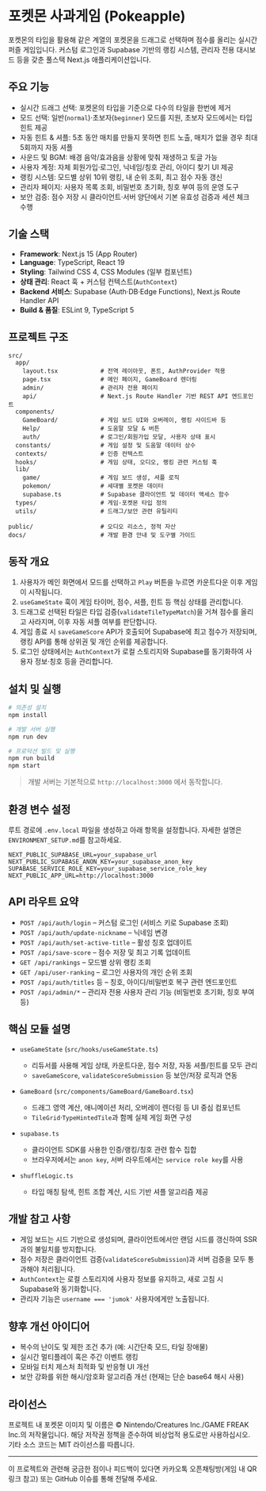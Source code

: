 # 포켓몬 사과게임 (Pokeapple)

포켓몬의 타입을 활용해 같은 계열의 포켓몬을 드래그로 선택하며 점수를 올리는 실시간 퍼즐 게임입니다. 커스텀 로그인과 Supabase 기반의 랭킹 시스템, 관리자 전용 대시보드 등을 갖춘 풀스택 Next.js 애플리케이션입니다.

## 주요 기능

- 실시간 드래그 선택: 포켓몬의 타입을 기준으로 다수의 타일을 한번에 제거
- 모드 선택: 일반(`normal`)·초보자(`beginner`) 모드를 지원, 초보자 모드에서는 타입 힌트 제공
- 자동 힌트 & 셔플: 5초 동안 매치를 만들지 못하면 힌트 노출, 매치가 없을 경우 최대 5회까지 자동 셔플
- 사운드 및 BGM: 배경 음악/효과음을 상황에 맞춰 재생하고 토글 가능
- 사용자 계정: 자체 회원가입·로그인, 닉네임/칭호 관리, 아이디 찾기 UI 제공
- 랭킹 시스템: 모드별 상위 10위 랭킹, 내 순위 조회, 최고 점수 자동 갱신
- 관리자 페이지: 사용자 목록 조회, 비밀번호 초기화, 칭호 부여 등의 운영 도구
- 보안 검증: 점수 저장 시 클라이언트·서버 양단에서 기본 유효성 검증과 세션 체크 수행

## 기술 스택

- **Framework**: Next.js 15 (App Router)
- **Language**: TypeScript, React 19
- **Styling**: Tailwind CSS 4, CSS Modules (일부 컴포넌트)
- **상태 관리**: React 훅 + 커스텀 컨텍스트(`AuthContext`)
- **Backend 서비스**: Supabase (Auth·DB·Edge Functions), Next.js Route Handler API
- **Build & 품질**: ESLint 9, TypeScript 5

## 프로젝트 구조

```
src/
  app/
    layout.tsx            # 전역 레이아웃, 폰트, AuthProvider 적용
    page.tsx              # 메인 페이지, GameBoard 렌더링
    admin/                # 관리자 전용 페이지
    api/                  # Next.js Route Handler 기반 REST API 엔드포인트
  components/
    GameBoard/            # 게임 보드 UI와 오버레이, 랭킹 사이드바 등
    Help/                 # 도움말 모달 & 버튼
    auth/                 # 로그인/회원가입 모달, 사용자 상태 표시
  constants/              # 게임 설정 및 도움말 데이터 상수
  contexts/               # 인증 컨텍스트
  hooks/                  # 게임 상태, 오디오, 랭킹 관련 커스텀 훅
  lib/
    game/                 # 게임 보드 생성, 셔플 로직
    pokemon/              # 세대별 포켓몬 데이터
    supabase.ts           # Supabase 클라이언트 및 데이터 액세스 함수
  types/                  # 게임·포켓몬 타입 정의
  utils/                  # 드래그/보안 관련 유틸리티

public/                   # 오디오 리소스, 정적 자산
docs/                     # 개발 환경 안내 및 도구별 가이드
```

## 동작 개요

1. 사용자가 메인 화면에서 모드를 선택하고 `Play` 버튼을 누르면 카운트다운 이후 게임이 시작됩니다.
2. `useGameState` 훅이 게임 타이머, 점수, 셔플, 힌트 등 핵심 상태를 관리합니다.
3. 드래그로 선택된 타일은 타입 검증(`validateTileTypeMatch`)을 거쳐 점수를 올리고 사라지며, 이후 자동 셔플 여부를 판단합니다.
4. 게임 종료 시 `saveGameScore` API가 호출되어 Supabase에 최고 점수가 저장되며, 랭킹 API를 통해 상위권 및 개인 순위를 제공합니다.
5. 로그인 상태에서는 `AuthContext`가 로컬 스토리지와 Supabase를 동기화하여 사용자 정보·칭호 등을 관리합니다.

## 설치 및 실행

```bash
# 의존성 설치
npm install

# 개발 서버 실행
npm run dev

# 프로덕션 빌드 및 실행
npm run build
npm start
```

> 개발 서버는 기본적으로 `http://localhost:3000` 에서 동작합니다.

## 환경 변수 설정

루트 경로에 `.env.local` 파일을 생성하고 아래 항목을 설정합니다. 자세한 설명은 `ENVIRONMENT_SETUP.md`를 참고하세요.

```env
NEXT_PUBLIC_SUPABASE_URL=your_supabase_url
NEXT_PUBLIC_SUPABASE_ANON_KEY=your_supabase_anon_key
SUPABASE_SERVICE_ROLE_KEY=your_supabase_service_role_key
NEXT_PUBLIC_APP_URL=http://localhost:3000
```

## API 라우트 요약

- `POST /api/auth/login` – 커스텀 로그인 (서비스 키로 Supabase 조회)
- `POST /api/auth/update-nickname` – 닉네임 변경
- `POST /api/auth/set-active-title` – 활성 칭호 업데이트
- `POST /api/save-score` – 점수 저장 및 최고 기록 업데이트
- `GET /api/rankings` – 모드별 상위 랭킹 조회
- `GET /api/user-ranking` – 로그인 사용자의 개인 순위 조회
- `POST /api/auth/titles` 등 – 칭호, 아이디/비밀번호 복구 관련 엔드포인트
- `POST /api/admin/*` – 관리자 전용 사용자 관리 기능 (비밀번호 초기화, 칭호 부여 등)

## 핵심 모듈 설명

- `useGameState` (`src/hooks/useGameState.ts`)
  - 리듀서를 사용해 게임 상태, 카운트다운, 점수 저장, 자동 셔플/힌트를 모두 관리
  - `saveGameScore`, `validateScoreSubmission` 등 보안/저장 로직과 연동

- `GameBoard` (`src/components/GameBoard/GameBoard.tsx`)
  - 드래그 영역 계산, 애니메이션 처리, 오버레이 렌더링 등 UI 중심 컴포넌트
  - `TileGrid`·`TypeHintedTile`과 함께 실제 게임 화면 구성

- `supabase.ts`
  - 클라이언트 SDK를 사용한 인증/랭킹/칭호 관련 함수 집합
  - 브라우저에서는 `anon key`, 서버 라우트에서는 `service role key`를 사용

- `shuffleLogic.ts`
  - 타입 매칭 탐색, 힌트 조합 계산, 시드 기반 셔플 알고리즘 제공

## 개발 참고 사항

- 게임 보드는 시드 기반으로 생성되며, 클라이언트에서만 랜덤 시드를 갱신하여 SSR과의 불일치를 방지합니다.
- 점수 저장은 클라이언트 검증(`validateScoreSubmission`)과 서버 검증을 모두 통과해야 처리됩니다.
- `AuthContext`는 로컬 스토리지에 사용자 정보를 유지하고, 새로 고침 시 Supabase와 동기화합니다.
- 관리자 기능은 `username === 'jumok'` 사용자에게만 노출됩니다.

## 향후 개선 아이디어

- 복수의 난이도 및 제한 조건 추가 (예: 시간단축 모드, 타일 장애물)
- 실시간 멀티플레이 혹은 주간 이벤트 랭킹
- 모바일 터치 제스처 최적화 및 반응형 UI 개선
- 보안 강화를 위한 해시/암호화 알고리즘 개선 (현재는 단순 base64 해시 사용)

## 라이선스

프로젝트 내 포켓몬 이미지 및 이름은 © Nintendo/Creatures Inc./GAME FREAK Inc.의 저작물입니다. 해당 저작권 정책을 준수하여 비상업적 용도로만 사용하십시오. 기타 소스 코드는 MIT 라이선스를 따릅니다.

---

이 프로젝트와 관련해 궁금한 점이나 피드백이 있다면 카카오톡 오픈채팅방(게임 내 QR 링크 참고) 또는 GitHub 이슈를 통해 전달해 주세요.

